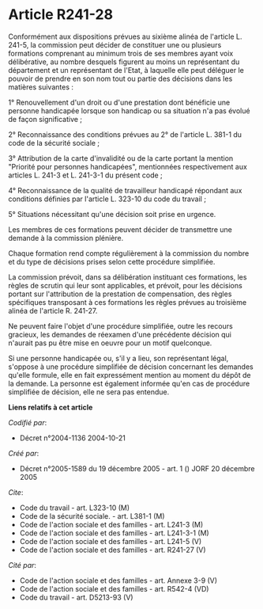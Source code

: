 # Article R241-28

Conformément aux dispositions prévues au sixième alinéa de l'article L. 241-5, la commission peut décider de constituer une
ou plusieurs formations comprenant au minimum trois de ses membres ayant voix délibérative, au nombre desquels figurent au
moins un représentant du département et un représentant de l'Etat, à laquelle elle peut déléguer le pouvoir de prendre en son
nom tout ou partie des décisions dans les matières suivantes :

1° Renouvellement d'un droit ou d'une prestation dont bénéficie une personne handicapée lorsque son handicap ou sa situation
n'a pas évolué de façon significative ;

2° Reconnaissance des conditions prévues au 2° de l'article L. 381-1 du code de la sécurité sociale ;

3° Attribution de la carte d'invalidité ou de la carte portant la mention "Priorité pour personnes handicapées", mentionnées
respectivement aux articles L. 241-3 et L. 241-3-1 du présent code ;

4° Reconnaissance de la qualité de travailleur handicapé répondant aux conditions définies par l'article L. 323-10 du code du
travail ;

5° Situations nécessitant qu'une décision soit prise en urgence.

Les membres de ces formations peuvent décider de transmettre une demande à la commission plénière.

Chaque formation rend compte régulièrement à la commission du nombre et du type de décisions prises selon cette procédure
simplifiée.

La commission prévoit, dans sa délibération instituant ces formations, les règles de scrutin qui leur sont applicables, et
prévoit, pour les décisions portant sur l'attribution de la prestation de compensation, des règles spécifiques transposant à
ces formations les règles prévues au troisième alinéa de l'article R. 241-27.

Ne peuvent faire l'objet d'une procédure simplifiée, outre les recours gracieux, les demandes de réexamen d'une précédente
décision qui n'aurait pas pu être mise en oeuvre pour un motif quelconque.

Si une personne handicapée ou, s'il y a lieu, son représentant légal, s'oppose à une procédure simplifiée de décision
concernant les demandes qu'elle formule, elle en fait expressément mention au moment du dépôt de la demande. La personne est
également informée qu'en cas de procédure simplifiée de décision, elle ne sera pas entendue.

**Liens relatifs à cet article**

_Codifié par_:

  - Décret n°2004-1136 2004-10-21

_Créé par_:

  - Décret n°2005-1589 du 19 décembre 2005 - art. 1 () JORF 20 décembre 2005

_Cite_:

  - Code du travail - art. L323-10 (M)
  - Code de la sécurité sociale. - art. L381-1 (M)
  - Code de l'action sociale et des familles - art. L241-3 (M)
  - Code de l'action sociale et des familles - art. L241-3-1 (M)
  - Code de l'action sociale et des familles - art. L241-5 (V)
  - Code de l'action sociale et des familles - art. R241-27 (V)

_Cité par_:

  - Code de l'action sociale et des familles - art. Annexe 3-9 (V)
  - Code de l'action sociale et des familles - art. R542-4 (VD)
  - Code du travail - art. D5213-93 (V)
